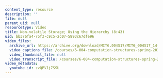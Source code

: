```yaml
---
content_type: resource
description: ''
file: null
parent_uid: null
resourcetype: Video
title: Non-volatile Storage; Using the Hierarchy (8:43)
uid: bb376fa4-75f3-c9c5-2c07-5893c67dfe96
video_files:
  archive_url: https://archive.org/download/MIT6.004S17/MIT6_004S17_14-02-04_300k.mp4
  video_captions_file: /courses/6-004-computation-structures-spring-2017/1d33049d11ab5163a10ae99abe6724a5_zvQPV1j7SSU.vtt
  video_thumbnail_file: null
  video_transcript_file: /courses/6-004-computation-structures-spring-2017/b30fbacce0c8e478029e5ba5dfde55ef_zvQPV1j7SSU.pdf
video_metadata:
  youtube_id: zvQPV1j7SSU
---
```

